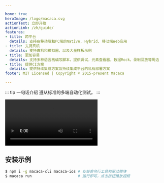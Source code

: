 ```yaml
---

home: true
heroImage: /logo/macaca.svg
actionText: 立即开始
actionLink: /zh/guide/
features:
- title: 跨平台
  details: 支持在移动端和PC端的Native, Hybrid, 移动端Web应用
- title: 支持真机
  details: 支持真机和模拟器，以及大量样板示例
- title: 更加容易
  details: 支持多种语言栈编写脚本，提供调试，元素查看器，数据Mock，录制回放等周边
- title: 提供CI方案
  details: 提供持续集成方案及持续集成平台的私有部署方案
footer: MIT Licensed | Copyright © 2015-present Macaca

---
```


::: tip 一句话介绍
遵从标准的多端自动化测试。
:::

<video src="//os.alipayobjects.com/rmsportal/rEgPjSRIJBwfbMq.mp4" controls="controls" preload="auto" controlslist="nodownload"></video>


## 安装示例

```bash
$ npm i -g macaca-cli macaca-ios # 安装命令行工具和驱动模块
$ macaca run                     # 运行即可，点击按钮播放视频
```
